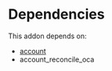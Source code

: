 # Dependencies

This addon depends on:

- [account](../../odoo-bringout-oca-ocb-account)
- account_reconcile_oca
